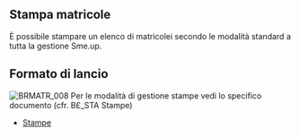 ## Stampa matricole
È possibile stampare un elenco di matricolei secondo le modalità standard a tutta la gestione Sme.up.
## Formato di lancio
![BRMATR_008](https://doc.smeup.com/immagini/MBDOC_OGG-P_BRTM51/BRMATR_008.png)
Per le modalità di gestione stampe vedi lo specifico documento (cfr. B£_STA Stampe)
- [Stampe](Sorgenti/DOC_OPE/TA/B£AMO/B£_STA)
